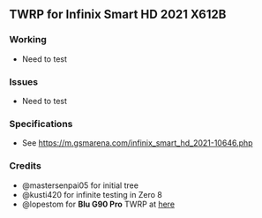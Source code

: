 ## TWRP for Infinix Smart HD 2021 X612B

### Working
- Need to test

### Issues
- Need to test

### Specifications
- See https://m.gsmarena.com/infinix_smart_hd_2021-10646.php

### Credits
- @mastersenpai05 for initial tree
- @kusti420 for infinite testing in Zero 8
- @lopestom for **Blu G90 Pro** TWRP at [here](https://github.com/lopestom/device_TWRP-PBRP_BLU_G0370WW)
